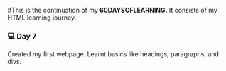 #This is the continuation of my **60DAYSOFLEARNING.** It consists of my HTML learning journey.

### 💻 Day 7

Created my first webpage. Learnt basics like headings, paragraphs, and divs. 

